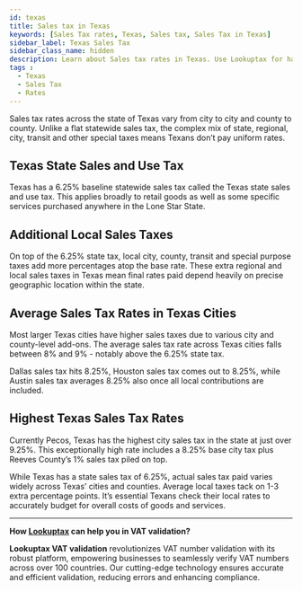 ```yaml
---
id: texas
title: Sales tax in Texas
keywords: [Sales Tax rates, Texas, Sales tax, Sales Tax in Texas]
sidebar_label: Texas Sales Tax
sidebar_class_name: hidden
description: Learn about Sales tax rates in Texas. Use Lookuptax for hassle-free validation of Tax ID validataion in Texas.
tags : 
  - Texas
  - Sales Tax
  - Rates
---
```



Sales tax rates across the state of Texas vary from city to city and county to county. Unlike a flat statewide sales tax, the complex mix of state, regional, city, transit and other special taxes means Texans don’t pay uniform rates.

## Texas State Sales and Use Tax
Texas has a 6.25% baseline statewide sales tax called the Texas state sales and use tax. This applies broadly to retail goods as well as some specific services purchased anywhere in the Lone Star State. 

## Additional Local Sales Taxes 
On top of the 6.25% state tax, local city, county, transit and special purpose taxes add more percentages atop the base rate. These extra regional and local sales taxes in Texas mean final rates paid depend heavily on precise geographic location within the state.

## Average Sales Tax Rates in Texas Cities
Most larger Texas cities have higher sales taxes due to various city and county-level add-ons. The average sales tax rate across Texas cities falls between 8% and 9% - notably above the 6.25% state tax.

Dallas sales tax hits 8.25%, Houston sales tax comes out to 8.25%, while Austin sales tax averages 8.25% also once all local contributions are included.

## Highest Texas Sales Tax Rates 
Currently Pecos, Texas has the highest city sales tax in the state at just over 9.25%. This exceptionally high rate includes a 8.25% base city tax plus Reeves County’s 1% sales tax piled on top.

While Texas has a state sales tax of 6.25%, actual sales tax paid varies widely across Texas’ cities and counties. Average local taxes tack on 1-3 extra percentage points. It’s essential Texans check their local rates to accurately budget for overall costs of goods and services.

----
**How [Lookuptax](https://lookuptax.com/) can help you in VAT validation?**

**Lookuptax VAT validation** revolutionizes VAT number validation with its robust platform, empowering businesses to seamlessly verify VAT numbers across over 100 countries. Our cutting-edge technology ensures accurate and efficient validation, reducing errors and enhancing compliance.
